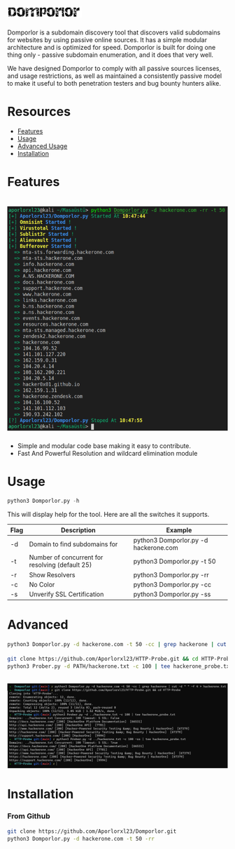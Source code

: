<h1 align="left">
  <img src="Images/1.png" alt="Domporlor" width="170px"></a>
  <br>
</h1>

Domporlor is a subdomain discovery tool that discovers valid subdomains for websites by using passive online sources. It has a simple modular architecture and is optimized for speed. Domporlor is built for doing one thing only - passive subdomain enumeration, and it does that very well.

We have designed Domporlor to comply with all passive sources licenses, and usage restrictions, as well as maintained a consistently passive model to make it useful to both penetration testers and bug bounty hunters alike.


# Resources
- [Features](#Features)
- [Usage](#Usage)
- [Advanced Usage](#Advanced)
- [Installation](#Installation)

 # Features

<h1 align="left">
  <img src="Images/2.png" alt="Domporlor" width="700px"></a>
  <br>
</h1>

 - Simple and modular code base making it easy to contribute.
 - Fast And Powerful Resolution and wildcard elimination module
 
 # Usage

```python
python3 Domporlor.py -h
```
This will display help for the tool. Here are all the switches it supports.

| Flag | Description | Example |
|------|-------------|---------|
| -d   | Domain to find subdomains for | python3 Domporlor.py -d hackerone.com |
| -t   | Number of concurrent for resolving (default 25) | python3 Domporlor.py -t 50 |
| -r   | Show Resolvers | python3 Domporlor.py -rr |
| -c   | No Color | python3 Domporlor.py -cc |
| -s   | Unverify SSL Certification | python3 Domporlor.py -ss |


# Advanced

```sh
python3 Domporlor.py -d hackerone.com -t 50 -cc | grep hackerone | cut -d " " -f 4 > hackerone.txt

git clone https://github.com/Aporlorxl23/HTTP-Probe.git && cd HTTP-Probe
python3 Prober.py -d PATH/hackerone.txt -c 100 | tee hackerone_probe.txt
```
<br>
<img src="Images/3.png" alt="Domporlor" width="1000px"></a>
<br>

 # Installation

### From Github

```sh
git clone https://github.com/Aporlorxl23/Domporlor.git
python3 Domporlor.py -d hackerone.com -t 50 -rr
```
